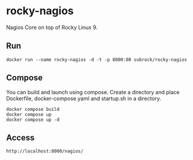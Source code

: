 # rocky-nagios
Nagios Core on top of Rocky Linux 9.

## Run
```
docker run --name rocky-nagios -d -t -p 8000:80 subrock/rocky-nagios
```

## Compose
You can build and launch using compose. Create a directory and place Dockerfile, docker-compose.yaml and startup.sh in a directory.
```
docker compose build
docker compose up
docker compose up -d
```
## Access
```
http://localhost:8000/nagios/
```
